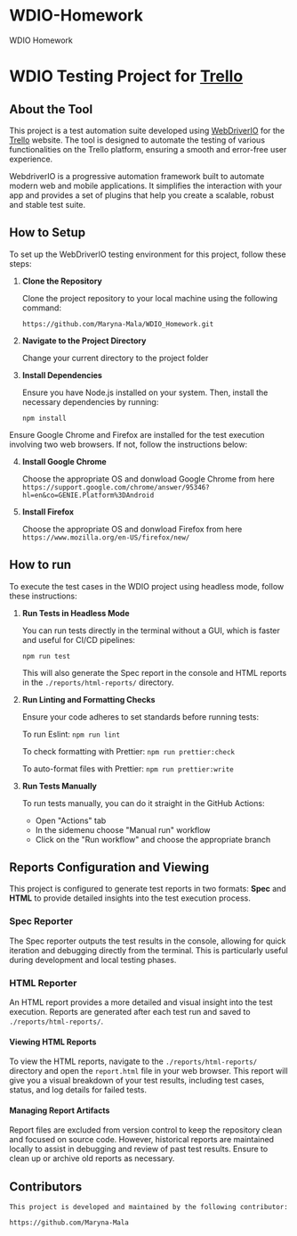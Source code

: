 # WDIO-Homework

WDIO Homework

# WDIO Testing Project for [Trello](https://trello.com/)

## About the Tool

This project is a test automation suite developed using [WebDriverIO](https://webdriver.io/) for the [Trello](https://trello.com/) website. The tool is designed to automate the testing of various functionalities on the Trello platform, ensuring a smooth and error-free user experience.

WebdriverIO is a progressive automation framework built to automate modern web and mobile applications. It simplifies the interaction with your app and provides a set of plugins that help you create a scalable, robust and stable test suite.

## How to Setup

To set up the WebDriverIO testing environment for this project, follow these steps:

1. **Clone the Repository**

    Clone the project repository to your local machine using the following command:

    `https://github.com/Maryna-Mala/WDIO_Homework.git`

2. **Navigate to the Project Directory**

    Change your current directory to the project folder

3. **Install Dependencies**

    Ensure you have Node.js installed on your system. Then, install the necessary dependencies by running:

    `npm install`

Ensure Google Chrome and Firefox are installed for the test execution involving two web browsers. If not, follow the instructions below:

4. **Install Google Chrome**

    Choose the appropriate OS and donwload Google Chrome from here `https://support.google.com/chrome/answer/95346?hl=en&co=GENIE.Platform%3DAndroid`

5. **Install Firefox**

    Choose the appropriate OS and donwload Firefox from here `https://www.mozilla.org/en-US/firefox/new/`

## How to run

To execute the test cases in the WDIO project using headless mode, follow these instructions:


1. **Run Tests in Headless Mode**

    You can run tests directly in the terminal without a GUI, which is faster and useful for CI/CD pipelines:

    `npm run test`
    
    This will also generate the Spec report in the console and HTML reports in the `./reports/html-reports/` directory.

2. **Run Linting and Formatting Checks**

    Ensure your code adheres to set standards before running tests:

    To run Eslint: `npm run lint`

    To check formatting with Prettier: `npm run prettier:check`

    To auto-format files with Prettier: `npm run prettier:write`


3. **Run Tests Manually**

    To run tests manually, you can do it straight in the GitHub Actions:

    - Open "Actions" tab
    - In the sidemenu choose "Manual run" workflow
    - Click on the "Run workflow" and choose the appropriate branch


## Reports Configuration and Viewing

This project is configured to generate test reports in two formats: **Spec** and **HTML** to provide detailed insights into the test execution process.

### Spec Reporter

The Spec reporter outputs the test results in the console, allowing for quick iteration and debugging directly from the terminal. This is particularly useful during development and local testing phases.

### HTML Reporter

An HTML report provides a more detailed and visual insight into the test execution. Reports are generated after each test run and saved to `./reports/html-reports/`.

#### Viewing HTML Reports

To view the HTML reports, navigate to the `./reports/html-reports/` directory and open the `report.html` file in your web browser. This report will give you a visual breakdown of your test results, including test cases, status, and log details for failed tests.

#### Managing Report Artifacts

Report files are excluded from version control to keep the repository clean and focused on source code. However, historical reports are maintained locally to assist in debugging and review of past test results. Ensure to clean up or archive old reports as necessary.
## Contributors

    This project is developed and maintained by the following contributor:

    https://github.com/Maryna-Mala 


